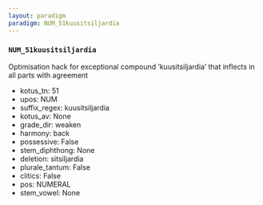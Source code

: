 ```yaml
---
layout: paradigm
paradigm: NUM_51kuusitsiljardia
---
```

### ` NUM_51kuusitsiljardia `

Optimisation hack for exceptional compound ’kuusitsiljardia’ that inflects in all parts with agreement
* kotus_tn: 51
* upos: NUM
* suffix_regex: kuusitsiljardia
* kotus_av: None
* grade_dir: weaken
* harmony: back
* possessive: False
* stem_diphthong: None
* deletion: sitsiljardia
* plurale_tantum: False
* clitics: False
* pos: NUMERAL
* stem_vowel: None
